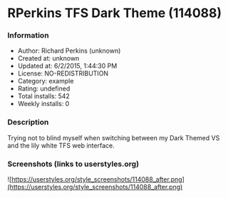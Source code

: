 # RPerkins TFS Dark Theme (114088)

### Information
- Author: Richard Perkins (unknown)
- Created at: unknown
- Updated at: 6/2/2015, 1:44:30 PM
- License: NO-REDISTRIBUTION
- Category: example
- Rating: undefined
- Total installs: 542
- Weekly installs: 0


### Description
Trying not to blind myself when switching between my Dark Themed VS and the lily white TFS web interface.


### Screenshots (links to userstyles.org)
![https://userstyles.org/style_screenshots/114088_after.png](https://userstyles.org/style_screenshots/114088_after.png)



